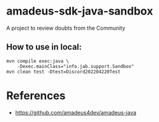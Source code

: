 # amadeus-sdk-java-sandbox

A project to review doubts from the Community

## How to use in local:

```
mvn compile exec:java \
    -Dexec.mainClass="info.jab.support.Sandbox"
mvn clean test -Dtest=Discord202204220Test
```

# References

- https://github.com/amadeus4dev/amadeus-java

